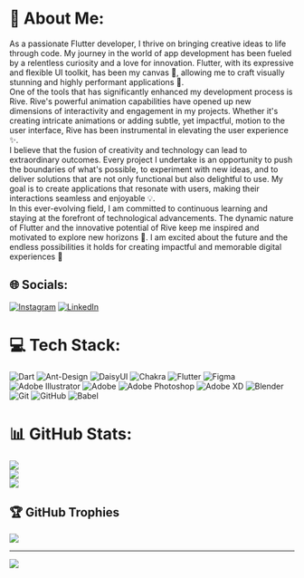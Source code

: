 # 💫 About Me:
As a passionate Flutter developer, I thrive on bringing creative ideas to life through code. My journey in the world of app development has been fueled by a relentless curiosity and a love for innovation. Flutter, with its expressive and flexible UI toolkit, has been my canvas 🎨, allowing me to craft visually stunning and highly performant applications 📱.<br>One of the tools that has significantly enhanced my development process is Rive. Rive's powerful animation capabilities have opened up new dimensions of interactivity and engagement in my projects. Whether it's creating intricate animations or adding subtle, yet impactful, motion to the user interface, Rive has been instrumental in elevating the user experience ✨.<br>I believe that the fusion of creativity and technology can lead to extraordinary outcomes. Every project I undertake is an opportunity to push the boundaries of what's possible, to experiment with new ideas, and to deliver solutions that are not only functional but also delightful to use. My goal is to create applications that resonate with users, making their interactions seamless and enjoyable 💡.<br>In this ever-evolving field, I am committed to continuous learning and staying at the forefront of technological advancements. The dynamic nature of Flutter and the innovative potential of Rive keep me inspired and motivated to explore new horizons 🚀. I am excited about the future and the endless possibilities it holds for creating impactful and memorable digital experiences 🌟


## 🌐 Socials:
[![Instagram](https://img.shields.io/badge/Instagram-%23E4405F.svg?logo=Instagram&logoColor=white)](https://instagram.com/Arian_zarini) [![LinkedIn](https://img.shields.io/badge/LinkedIn-%230077B5.svg?logo=linkedin&logoColor=white)](https://linkedin.com/in/Arian-zarrini) 

# 💻 Tech Stack:
![Dart](https://img.shields.io/badge/dart-%230175C2.svg?style=flat&logo=dart&logoColor=white) ![Ant-Design](https://img.shields.io/badge/-AntDesign-%230170FE?style=flat&logo=ant-design&logoColor=white) ![DaisyUI](https://img.shields.io/badge/daisyui-5A0EF8?style=flat&logo=daisyui&logoColor=white) ![Chakra](https://img.shields.io/badge/chakra-%234ED1C5.svg?style=flat&logo=chakraui&logoColor=white) ![Flutter](https://img.shields.io/badge/Flutter-%2302569B.svg?style=flat&logo=Flutter&logoColor=white) ![Figma](https://img.shields.io/badge/figma-%23F24E1E.svg?style=flat&logo=figma&logoColor=white) ![Adobe Illustrator](https://img.shields.io/badge/adobe%20illustrator-%23FF9A00.svg?style=flat&logo=adobe%20illustrator&logoColor=white) ![Adobe](https://img.shields.io/badge/adobe-%23FF0000.svg?style=flat&logo=adobe&logoColor=white) ![Adobe Photoshop](https://img.shields.io/badge/adobe%20photoshop-%2331A8FF.svg?style=flat&logo=adobe%20photoshop&logoColor=white) ![Adobe XD](https://img.shields.io/badge/Adobe%20XD-470137?style=flat&logo=Adobe%20XD&logoColor=#FF61F6) ![Blender](https://img.shields.io/badge/blender-%23F5792A.svg?style=flat&logo=blender&logoColor=white) ![Git](https://img.shields.io/badge/git-%23F05033.svg?style=flat&logo=git&logoColor=white) ![GitHub](https://img.shields.io/badge/github-%23121011.svg?style=flat&logo=github&logoColor=white) ![Babel](https://img.shields.io/badge/Babel-F9DC3e?style=flat&logo=babel&logoColor=black)
# 📊 GitHub Stats:
![](https://github-readme-stats.vercel.app/api?username=ArianZzz&theme=ambient_gradient&hide_border=false&include_all_commits=true&count_private=true)<br/>
![](https://github-readme-streak-stats.herokuapp.com/?user=ArianZzz&theme=ambient_gradient&hide_border=false)<br/>
![](https://github-readme-stats.vercel.app/api/top-langs/?username=ArianZzz&theme=ambient_gradient&hide_border=false&include_all_commits=true&count_private=true&layout=compact)

## 🏆 GitHub Trophies
![](https://github-profile-trophy.vercel.app/?username=ArianZzz&theme=cobalt&no-frame=false&no-bg=true&margin-w=4)

---
[![](https://visitcount.itsvg.in/api?id=ArianZzz&icon=5&color=10)](https://visitcount.itsvg.in)


